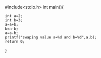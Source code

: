 
#include<stdio.h>
int main(){
	
	int a=2;
	int b=3;
	a=a+b;
	b=a-b;
	a=a-b;
	printf("swaping value a=%d and b=%d",a,b);
	return 0;
	
}
